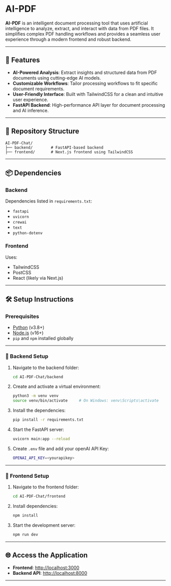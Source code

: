 

# AI-PDF

**AI-PDF** is an intelligent document processing tool that uses artificial intelligence to analyze, extract, and interact with data from PDF files. It simplifies complex PDF handling workflows and provides a seamless user experience through a modern frontend and robust backend.

---

## 🚀 Features

* **AI-Powered Analysis**: Extract insights and structured data from PDF documents using cutting-edge AI models.
* **Customizable Workflows**: Tailor processing workflows to fit specific document requirements.
* **User-Friendly Interface**: Built with TailwindCSS for a clean and intuitive user experience.
* **FastAPI Backend**: High-performance API layer for document processing and AI inference.

---

## 📁 Repository Structure

```
AI-PDF-Chat/
├── backend/        # FastAPI-based backend
├── frontend/       # Next.js frontend using TailwindCSS
```

---

## 📦 Dependencies

### Backend

Dependencies listed in `requirements.txt`:

* `fastapi`
* `uvicorn`
* `crewai`
* `text`
* `python-dotenv`

### Frontend

Uses:

* TailwindCSS
* PostCSS
* React (likely via Next.js)

---

## 🛠️ Setup Instructions

### Prerequisites

* [Python](https://www.python.org/downloads/) (v3.8+)
* [Node.js](https://nodejs.org/) (v16+)
* `pip` and `npm` installed globally

---

### 🔧 Backend Setup

1. Navigate to the backend folder:

   ```bash
   cd AI-PDF-Chat/backend
   ```

2. Create and activate a virtual environment:

   ```bash
   python3 -m venv venv
   source venv/bin/activate     # On Windows: venv\Scripts\activate
   ```

3. Install the dependencies:

   ```bash
   pip install -r requirements.txt
   ```

4. Start the FastAPI server:

   ```bash
   uvicorn main:app --reload
   ```
5. Create `.env` file and add your openAI API Key:
   
   ```bash
   OPENAI_API_KEY=<yourapikey>
   ```

---

### 🎨 Frontend Setup

1. Navigate to the frontend folder:

   ```bash
   cd AI-PDF-Chat/frontend
   ```

2. Install dependencies:

   ```bash
   npm install
   ```

3. Start the development server:

   ```bash
   npm run dev
   ```

---

## 🌐 Access the Application

* **Frontend**: [http://localhost:3000](http://localhost:3000)
* **Backend API**: [http://localhost:8000](http://localhost:8000)

---

